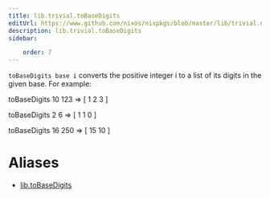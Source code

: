 ```yaml
---
title: lib.trivial.toBaseDigits
editUrl: https://www.github.com/nixos/nixpkgs/blob/master/lib/trivial.nix#L659C18
description: lib.trivial.toBaseDigits
sidebar:

    order: 7
---
```


`toBaseDigits base i` converts the positive integer i to a list of its
digits in the given base. For example:

toBaseDigits 10 123 => [ 1 2 3 ]

toBaseDigits 2 6 => [ 1 1 0 ]

toBaseDigits 16 250 => [ 15 10 ]


# Aliases

- [lib.toBaseDigits](./reference/lib/lib-toBaseDigits)


